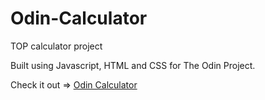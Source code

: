 # Odin-Calculator
TOP calculator project

Built using Javascript, HTML and CSS for The Odin Project.

Check it out => [Odin Calculator](https://one987.github.io/Odin-Calculator/)
